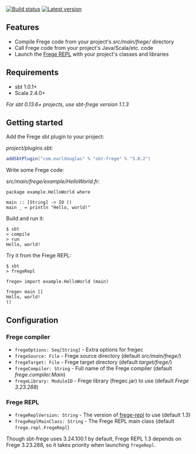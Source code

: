 [![Build status](https://github.com/earldouglas/sbt-frege/workflows/build/badge.svg)](https://github.com/earldouglas/sbt-frege/actions)
[![Latest version](https://img.shields.io/github/tag/earldouglas/sbt-frege.svg)](https://index.scala-lang.org/earldouglas/sbt-frege)

## Features

* Compile Frege code from your project's *src/main/frege/* directory
* Call Frege code from your project's Java/Scala/etc. code
* Launch the [Frege REPL][1] with your project's classes and libraries

## Requirements

* sbt 1.0.1+
* Scala 2.4.0+

*For sbt 0.13.6+ projects, use sbt-frege version 1.1.3*

## Getting started

Add the Frege sbt plugin to your project:

*project/plugins.sbt:*

```scala
addSbtPlugin("com.earldouglas" % "sbt-frege" % "3.0.2")
```

Write some Frege code:

*src/main/frege/example/HelloWorld.fr:*

```frege
package example.HelloWorld where

main :: [String] -> IO ()
main _ = println "Hello, world!"
```

Build and run it:

```
$ sbt
> compile
> run
Hello, world!
```

Try it from the Frege REPL:

```
$ sbt
> fregeRepl

frege> import example.HelloWorld (main)

frege> main []
Hello, world!
()
```

## Configuration

### Frege compiler

* `fregeOptions: Seq[String]` - Extra options for fregec
* `fregeSource: File` - Frege source directory (default
  *src/main/frege/*)
* `fregeTarget: File` - Frege target directory (default *target/frege/*)
* `fregeCompiler: String` - Full name of the Frege compiler (default
  *frege.compiler.Main*)
* `fregeLibrary: ModuleID` - Frege library (fregec.jar) to use (default
  *Frege 3.23.288*)

### Frege REPL

* `fregeReplVersion: String` - The version of [frege-repl][1] to use
  (default 1.3)
* `fregeReplMainClass: String` - The Frege REPL main class (default
  `frege.repl.FregeRepl`)

Though sbt-frege uses 3.24.100.1 by default, Frege REPL 1.3 depends on
Frege 3.23.288, so it takes priority when launching `fregeRepl`.

[1]: https://github.com/Frege/frege-repl

